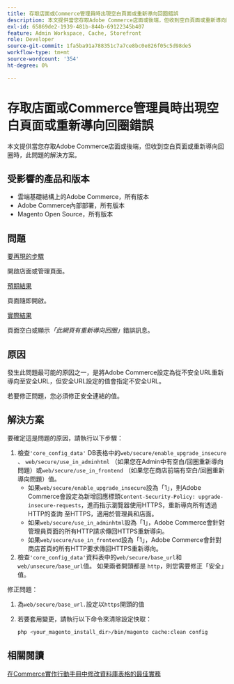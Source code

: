 ```yaml
---
title: 存取店面或Commerce管理員時出現空白頁面或重新導向回圈錯誤
description: 本文提供當您存取Adobe Commerce店面或後端，但收到空白頁面或重新導向回圈時，此問題的解決方案。
exl-id: 65869de2-1939-481b-844b-69122345b407
feature: Admin Workspace, Cache, Storefront
role: Developer
source-git-commit: 1fa5ba91a788351c7a7ce8bc0e826f05c5d98de5
workflow-type: tm+mt
source-wordcount: '354'
ht-degree: 0%

---
```


# 存取店面或Commerce管理員時出現空白頁面或重新導向回圈錯誤

本文提供當您存取Adobe Commerce店面或後端，但收到空白頁面或重新導向回圈時，此問題的解決方案。

## 受影響的產品和版本

* 雲端基礎結構上的Adobe Commerce，所有版本
* Adobe Commerce內部部署，所有版本
* Magento Open Source，所有版本

## 問題

<u>要再現的步驟</u>

開啟店面或管理頁面。

<u>預期結果</u>

頁面隨即開啟。

<u>實際結果</u>

頁面空白或顯示&#x200B;*「此網頁有重新導向回圈」*&#x200B;錯誤訊息。

## 原因

發生此問題最可能的原因之一，是將Adobe Commerce設定為從不安全URL重新導向至安全URL，但安全URL設定的值會指定不安全URL。

若要修正問題，您必須修正安全連結的值。

## 解決方案

要確定這是問題的原因，請執行以下步驟：

1. 檢查`'core_config_data'` DB表格中的`web/secure/enable_upgrade_insecure` 、 `web/secure/use_in_adminhtml` （如果您在Admin中有空白/回圈重新導向問題）或`web/secure/use_in_frontend` （如果您在商店前端有空白/回圈重新導向問題）值。
   * 如果`web/secure/enable_upgrade_insecure`設為「1」，則Adobe Commerce會設定為新增回應標頭`Content-Security-Policy: upgrade-insecure-requests`，進而指示瀏覽器使用HTTPS，重新導向所有透過HTTP的查詢
至HTTPS，適用於管理員和店面。
   * 如果`web/secure/use_in_adminhtml`設為「1」，Adobe Commerce會針對管理員頁面的所有HTTP請求傳回HTTPS重新導向。
   * 如果`web/secure/use_in_frontend`設為「1」，Adobe Commerce會針對商店首頁的所有HTTP要求傳回HTTPS重新導向。
1. 檢查`'core_config_data'`資料表中的`web/secure/base_url`和`web/unsecure/base_url`值。 如果兩者開頭都是    `http`，則您需要修正「安全」值。

修正問題：

1. 為`web/secure/base_url.`設定以`https`開頭的值
1. 若要套用變更，請執行以下命令來清除設定快取：

   ```bash
   php <your_magento_install_dir>/bin/magento cache:clean config
   ```

## 相關閱讀

[在Commerce實作行動手冊中修改資料庫表格的最佳實務](https://experienceleague.adobe.com/en/docs/commerce-operations/implementation-playbook/best-practices/development/modifying-core-and-third-party-tables#why-adobe-recommends-avoiding-modifications)
